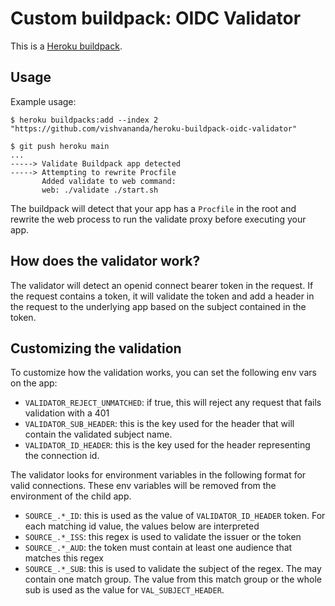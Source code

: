 Custom buildpack: OIDC Validator
=======================

This is a [Heroku buildpack](http://devcenter.heroku.com/articles/buildpacks).

Usage
-----

Example usage:

    $ heroku buildpacks:add --index 2 "https://github.com/vishvananda/heroku-buildpack-oidc-validator"

    $ git push heroku main
    ...
    -----> Validate Buildpack app detected
    -----> Attempting to rewrite Procfile
           Added validate to web command:
           web: ./validate ./start.sh

The buildpack will detect that your app has a `Procfile` in the root and
rewrite the web process to run the validate proxy before executing your app.

How does the validator work?
----------------------------

The validator will detect an openid connect bearer token in the request. If the
request contains a token, it will validate the token and add a header in the
request to the underlying app based on the subject contained in the token.

Customizing the validation
--------------------------

To customize how the validation works, you can set the following env vars on
the app:

- `VALIDATOR_REJECT_UNMATCHED`: if true, this will reject any request that
  fails validation with a 401
- `VALIDATOR_SUB_HEADER`: this is the key used for the header that will
    contain the validated subject name.
- `VALIDATOR_ID_HEADER`: this is the key used for the header representing the
  connection id.

The validator looks for environment variables in the following format for valid
connections. These env variables will be removed from the environment of the
child app.
- `SOURCE_.*_ID`: this is used as the value of `VALIDATOR_ID_HEADER`
  token. For each matching id value, the values below are interpreted
- `SOURCE_.*_ISS`: this regex is used to validate the issuer or the
  token
- `SOURCE_.*_AUD`: the token must contain at least one audience that
  matches this regex
- `SOURCE_.*_SUB`: this is used to validate the subject of the regex.
  The may contain one match group. The value from this match
  group or the whole sub is used as the value for `VAL_SUBJECT_HEADER`.


